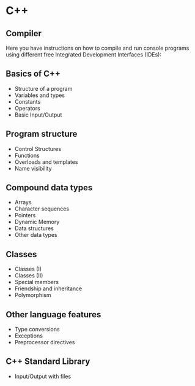 # C++

## Compiler

Here you have instructions on how to compile and run console programs using different free Integrated Development Interfaces (IDEs):


## Basics of C++
* Structure of a program
* Variables and types
* Constants
* Operators
* Basic Input/Output

## Program structure
* Control Structures
* Functions
* Overloads and templates
* Name visibility

## Compound data types
* Arrays
* Character sequences
* Pointers
* Dynamic Memory
* Data structures
* Other data types

## Classes
* Classes (I)
* Classes (II)
* Special members
* Friendship and inheritance
* Polymorphism

## Other language features
* Type conversions
* Exceptions
* Preprocessor directives

## C++ Standard Library
* Input/Output with files